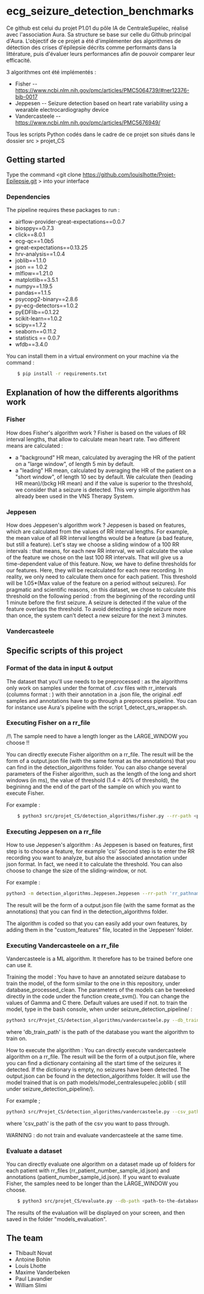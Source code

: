 # ecg_seizure_detection_benchmarks

Ce github est celui du projet P1.01 du pôle IA de CentraleSupélec, réalisé avec l'association Aura. Sa structure se base sur celle du Github principal d'Aura.
L'objectif de ce projet a été d'implémenter des algorithmes de détection des crises d'épilepsie décrits comme performants dans la littérature, puis d'évaluer leurs performances afin de pouvoir comparer leur efficacité.

3 algorithmes ont été implémentés :

* Fisher -- https://www.ncbi.nlm.nih.gov/pmc/articles/PMC5064739/#ner12376-bib-0017
* Jeppesen -- Seizure detection based on heart rate variability using a wearable electrocardiography device
* Vandercasteele -- https://www.ncbi.nlm.nih.gov/pmc/articles/PMC5676949/

Tous les scripts Python codés dans le cadre de ce projet son situés dans le dossier src > projet_CS

## Getting started

Type the command <git clone https://github.com/louislhotte/Projet-Epilepsie.git > into your interface 

### Dependencies

The pipeline requires these packages to run :
* airflow-provider-great-expectations==0.0.7
* biosppy==0.7.3
* click==8.0.1
* ecg-qc==1.0b5
* great-expectations==0.13.25
* hrv-analysis==1.0.4
* joblib==1.1.0
* json == 1.0.2
* mlflow==1.21.0
* matplotlib==3.5.1
* numpy==1.19.5
* pandas==1.1.5
* psycopg2-binary==2.8.6
* py-ecg-detectors==1.0.2
* pyEDFlib==0.1.22
* scikit-learn==1.0.2
* scipy==1.7.2
* seaborn==0.11.2
* statistics == 0.0.7
* wfdb==3.4.0

You can install them in a virtual environment on your machine via the command : 
```sh
    $ pip install -r requirements.txt
```

## Explanation of how the differents algorithms work

### Fisher
How does Fisher's algorithm work ?
Fisher is based on the values of RR interval lengths, that allow to calculate mean heart rate. 
Two different means are calculated : 
* a "background" HR mean, calculated by averaging the HR of the patient on a "large window", of length 5 min by default.
* a "leading" HR mean, calculated by averaging the HR of the patient on a "short window", of length 10 sec by default.
We calculate then (leading HR mean)/(bckg HR mean) and if the value is superior to the threshold, we consider that a seizure is detected. This very simple algorithm has already been used in the VNS Therapy System.

### Jeppesen
How does Jeppesen's algorithm work ?
Jeppesen is based on features, which are calculated from the values of RR interval lengths. For example, the mean value of all RR interval lengths would be a feature (a bad feature, but still a feature). 
Let's stay we choose a sliding window of a 100 RR intervals : that means, for each new RR interval, we will calculate the value of the feature we chose on the last 100 RR intervals. That will give us a time-dependent value of this feature.
Now, we have to define thresholds for our features. Here, they will be recalculated for each new recording. In reality, we only need to calculate them once for each patient.
This threshold will be 1.05*(Max value of the feature on a period without seizures). For pragmatic and scientific reasons, on this dataset, we chose to calculate this threshold on the following period : from the beginning of the recording until 1 minute before the first seizure.
A seizure is detected if the value of the feature overlaps the threshold. To avoid detecting a single seizure more than once, the system can't detect a new seizure for the next 3 minutes.

### Vandercasteele


## Specific scripts of this project

### Format of the data in input & output 
The dataset that you'll use needs to be preprocessed : as the algorithms only work on samples under the format of .csv files with rr_intervals (columns format :  ) with their annotation in a .json file, the original .edf samples and annotations have to go through a preprocess pipeline. You can for instance use Aura's pipeline with the script 1_detect_qrs_wrapper.sh.

### Executing Fisher on a rr_file 

/!\ The sample need to have a length longer as the LARGE_WINDOW you choose !!

You can directly execute Fisher algorithm on a rr_file. The result will be the form of a output.json file (with the same format as the annotations) that you can find in the detection_algorithms folder. You can also change several parameters of the Fisher algorithm, such as the length of the long and short windows (in ms), the value of threshold (1.4 = 40% of threshold), the begininng and the end of the part of the sample on which you want to execute Fisher.

For example :

```sh
    $ python3 src/projet_CS/detection_algorithms/fisher.py --rr-path <path-to-the-rr-file> --threshold <threshold> --long-window <length-of-the-long-window-in-ms>
```

### Executing Jeppesen on a rr_file 

How to use Jeppesen's algorithm :
As Jeppesen is based on features, first step is to choose a feature, for example 'csi'
Second step is to enter the RR recording you want to analyze, but also the associated annotation under json format. In fact, we need it to calculate the threshold.
You can also choose to change the size of the sliding-window, or not.

For example :

```sh
python3 -m detection_algorithms.Jeppesen.Jeppesen --rr-path 'rr_pathname' --annotation-path 'jsonannotation_pathname' --jeppesen-feature-name 'csi' --sliding-window 100
```
The result will be the form of a output.json file (with the same format as the annotations) that you can find in the detection_algorithms folder.

The algorithm is coded so that you can easily add your own features, by adding them in the "custom_features" file, located in the 'Jeppesen' folder.

### Executing Vandercasteele on a rr_file 

Vandercasteele is a ML algorithm. It therefore has to be trained before one can use it.

Training the model : 
    You have to have an annotated seizure database to train the model, of the form similar to the one in this repository, under database_processed_clean.
    The parameters of the models can be tweeked directly in the code under the function create_svm(). You can change the values of Gamma and C there.
    Default values are used if not.
   to train the model, type in the bash console, when under seizure_detection_pipeline/ : 
   
```sh
python3 src/Projet_CS/detection_algorithms/vandercasteele.py --db_train_path 'db_train_path'
```
   
   where 'db_train_path' is the path of the database you want the algorithm to train on.

How to execute the algorithm : 
    You can directly execute vandercasteele algorithm on a rr_file. The result will be the form of a output.json file, where you can find a dictionary containing       all the start time of the seizures it detected. If the dictionary is empty, no seizures have been detected. The output.json can be found in the                     detection_algorithms folder. It will use the model trained that is on path models/model_centralesupelec.joblib ( still under seizure_detection_pipeline/).

For example ; 
```sh
python3 src/Projet_CS/detection_algorithms/vandercasteele.py --csv_path 'csv_path'
```
 where 'csv_path' is the path of the csv you want to pass through.
 
 WARNING : do not train and evaluate vandercasteele at the same time. 
 
### Evaluate a dataset

You can directly evaluate one algorithm on a dataset made up of folders for each patient with rr_files (rr_patient_number_sample_id.json) and annotations  (patient_number_sample_id.json). If you want to evaluate Fisher, the samples need to be longer than the LARGE_WINDOW you choose.

```sh
    $ python3 src/projet_CS/evaluate.py --db-path <path-to-the-database-to-evaluate> --algorithm <algorithm-to-evaluate-'fisher'-'jeppesen'-'vandercasteele'> --jeppesen-feature-name <name-of-the-jeppesen-feature-to-evaluate>
```

The results of the evaluation will be displayed on your screen, and then saved in the folder "models_evaluation".


## The team

* Thibault Novat
* Antoine Bohin
* Louis Lhotte
* Maxime Vanderbeken
* Paul Lavandier
* William Slimi
